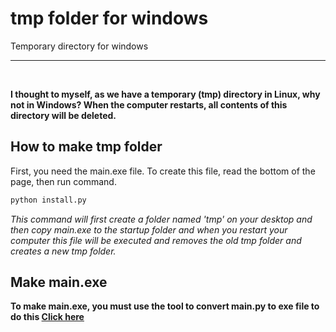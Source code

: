 # tmp folder for windows

Temporary directory for windows

---
</br>

**I thought to myself, as we have a temporary (tmp) directory in Linux, why not in Windows? When the computer restarts, all contents of this directory will be deleted.**

## How to make tmp folder
First, you need the main.exe file. To create this file, read the bottom of the page, then run command.

```bash
python install.py
```

*This command will first create a folder named 'tmp' on your desktop and then copy main.exe to the startup folder and when you restart your computer this file will be executed and removes the old tmp folder and creates a new tmp folder.*

## Make main.exe
**To make main.exe, you must use the tool to convert main.py to exe file to do this [Click here](https://github.com/brentvollebregt/auto-py-to-exe/)**
